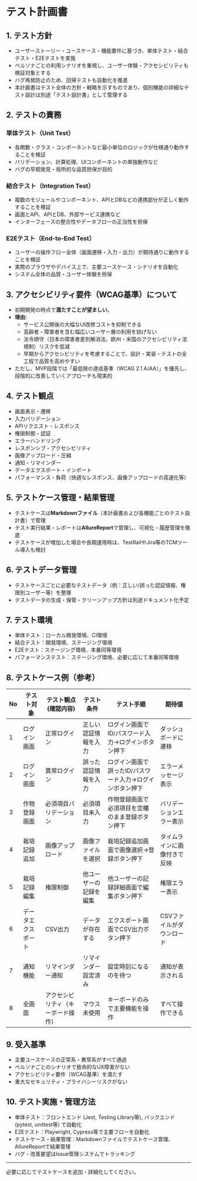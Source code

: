 # テスト計画書

## 1. テスト方針
- ユーザーストーリー・ユースケース・機能要件に基づき、単体テスト・結合テスト・E2Eテストを実施
- ペルソナごとの利用シナリオを重視し、ユーザー体験・アクセシビリティも検証対象とする
- バグ再発防止のため、回帰テストも自動化を推進
- 本計画書はテスト全体の方針・戦略を示すものであり、個別機能の詳細なテスト設計は別途「テスト設計書」として管理する

## 2. テストの責務
### 単体テスト（Unit Test）
- 各関数・クラス・コンポーネントなど最小単位のロジックが仕様通り動作することを検証
- バリデーション、計算処理、UIコンポーネントの単独動作など
- バグの早期発見・局所的な品質担保が目的

### 結合テスト（Integration Test）
- 複数のモジュールやコンポーネント、APIとDBなどの連携部分が正しく動作することを検証
- 画面とAPI、APIとDB、外部サービス連携など
- インターフェースの整合性やデータフローの正当性を担保

### E2Eテスト（End-to-End Test）
- ユーザーの操作フロー全体（画面遷移・入力・出力）が期待通りに動作することを検証
- 実際のブラウザやデバイス上で、主要ユースケース・シナリオを自動化
- システム全体の品質・ユーザー体験を担保

## 3. アクセシビリティ要件（WCAG基準）について
- 初期開発の時点で**満たすことが望ましい**。
- **理由:**
    - サービス公開後の大幅なUI改修コストを抑制できる
    - 高齢者・障害者を含む幅広いユーザー層の利用を妨げない
    - 法令順守（日本の障害者差別解消法、欧州・米国のアクセシビリティ法規制）リスクを低減
    - 早期からアクセシビリティを考慮することで、設計・実装・テストの全工程で品質を高めやすい
- ただし、MVP段階では「最低限の達成基準（WCAG 2.1 A/AA）」を優先し、段階的に改善していくアプローチも現実的

## 4. テスト観点
- 画面表示・遷移
- 入力バリデーション
- APIリクエスト・レスポンス
- 権限制御・認証
- エラーハンドリング
- レスポンシブ・アクセシビリティ
- 画像アップロード・圧縮
- 通知・リマインダー
- データエクスポート・インポート
- パフォーマンス・負荷（快適なレスポンス、画像アップロードの高速化等）

## 5. テストケース管理・結果管理
- テストケースは**Markdownファイル**（本計画書および各機能ごとのテスト設計書）で管理
- テスト実行結果・レポートは**AllureReport**で管理し、可視化・履歴管理を徹底
- テストケースが増加した場合や長期運用時は、TestRailやJira等のTCMツール導入も検討

## 6. テストデータ管理
- テストケースごとに必要なテストデータ（例：正しい/誤った認証情報、権限別ユーザー等）を整理
- テストデータの生成・保管・クリーンアップ方針は別途ドキュメント化予定

## 7. テスト環境
- 単体テスト：ローカル開発環境、CI環境
- 結合テスト：開発環境、ステージング環境
- E2Eテスト：ステージング環境、本番同等環境
- パフォーマンステスト：ステージング環境、必要に応じて本番同等環境

## 8. テストケース例（参考）

| No | テスト対象      | テスト観点(確認内容)         | テスト条件                | テスト手順                           | 期待値                     |
|----|----------------|-----------------------------|---------------------------|--------------------------------------|----------------------------|
| 1  | ログイン画面   | 正常ログイン                 | 正しい認証情報を入力      | ログイン画面でID/パスワード入力→ログインボタン押下 | ダッシュボードに遷移       |
| 2  | ログイン画面   | 異常ログイン                 | 誤った認証情報を入力      | ログイン画面で誤ったID/パスワード入力→ログインボタン押下 | エラーメッセージ表示       |
| 3  | 作物登録画面   | 必須項目バリデーション       | 必須項目未入力            | 作物登録画面で必須項目を空欄のまま登録ボタン押下 | バリデーションエラー表示   |
| 4  | 栽培記録追加   | 画像アップロード             | 画像ファイルを選択        | 栽培記録追加画面で画像選択→登録ボタン押下 | タイムラインに画像付きで反映 |
| 5  | 栽培記録編集   | 権限制御                     | 他ユーザーの記録を編集    | 他ユーザーの記録詳細画面で編集ボタン押下 | 権限エラー表示             |
| 6  | データエクスポート | CSV出力                     | データが存在する          | エクスポート画面でCSV出力ボタン押下   | CSVファイルがダウンロード  |
| 7  | 通知機能       | リマインダー通知             | リマインダー設定済み      | 設定時刻になるのを待つ                | 通知が表示される           |
| 8  | 全画面         | アクセシビリティ（キーボード操作） | マウス未使用              | キーボードのみで主要機能を操作        | すべて操作できる           |

## 9. 受入基準
- 主要ユースケースの正常系・異常系がすべて通過
- ペルソナごとのシナリオで致命的なUX障害がない
- アクセシビリティ要件（WCAG基準）を満たす
- 重大なセキュリティ・プライバシーリスクがない

## 10. テスト実施・管理方法
- 単体テスト：フロントエンド (Jest, Testing Library等), バックエンド (pytest, unittest等) で自動化
- E2Eテスト：Playwright, Cypress等で主要フローを自動化
- テストケース・結果管理：Markdownファイルでテストケース管理、AllureReportで結果管理
- バグ・改善要望はIssue管理システムでトラッキング

---
必要に応じてテストケースを追加・詳細化してください。
